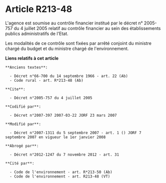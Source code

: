 # Article R213-48

L'agence est soumise au contrôle financier institué par le décret n° 2005-757 du 4 juillet 2005 relatif au contrôle financier
au sein des établissements publics administratifs de l'Etat. 

Les modalités de ce contrôle sont fixées par arrêté conjoint du ministre chargé du budget et du ministre chargé de
l'environnement.

**Liens relatifs à cet article**

	**Anciens textes**:

	  - Décret n°66-700 du 14 septembre 1966 - art. 22 (Ab)
	  - Code rural - art. R*213-48 (Ab)

	**Cite**:

	  - Décret n°2005-757 du 4 juillet 2005

	**Codifié par**:

	  - Décret n°2007-397 2007-03-22 JORF 23 mars 2007

	**Modifié par**:

	  - Décret n°2007-1311 du 5 septembre 2007 - art. 1 () JORF 7 septembre 2007 en vigueur le 1er janvier 2008

	**Abrogé par**:

	  - Décret n°2012-1247 du 7 novembre 2012 - art. 31

	**Cité par**:

	  - Code de l'environnement - art. R*213-50 (Ab)
	  - Code de l'environnement - art. R213-48 (VT)

